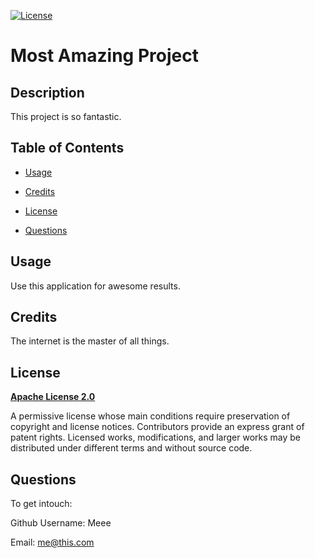 [![License](https://img.shields.io/badge/License-Apache_2.0-blue.svg)](https://opensource.org/licenses/Apache-2.0)

# Most Amazing Project

## Description

This project is so fantastic.

## Table of Contents

- [Usage](#usage)

- [Credits](#credits)

- [License](#license)

- [Questions](#questions)

## Usage

Use this application for awesome results.

## Credits

The internet is the master of all things.

## License

[**Apache License 2.0**](https://choosealicense.com/licenses/apache-2.0/)

A permissive license whose main conditions require preservation of copyright and license notices. Contributors provide an express grant of patent rights. Licensed works, modifications, and larger works may be distributed under different terms and without source code.

## Questions

To get intouch:

Github Username: Meee

Email: me@this.com

